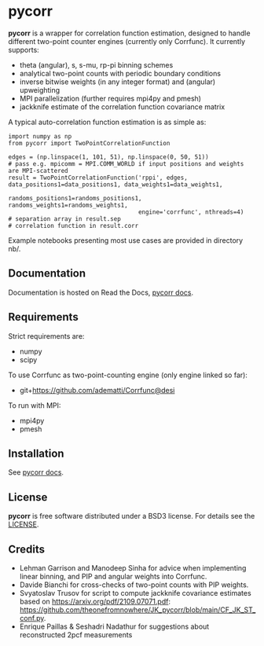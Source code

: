 # pycorr

**pycorr** is a wrapper for correlation function estimation, designed to handle different two-point counter engines (currently only Corrfunc).
It currently supports:

  - theta (angular), s, s-mu, rp-pi binning schemes
  - analytical two-point counts with periodic boundary conditions
  - inverse bitwise weights (in any integer format) and (angular) upweighting
  - MPI parallelization (further requires mpi4py and pmesh)
  - jackknife estimate of the correlation function covariance matrix

A typical auto-correlation function estimation is as simple as:
```
import numpy as np
from pycorr import TwoPointCorrelationFunction

edges = (np.linspace(1, 101, 51), np.linspace(0, 50, 51))
# pass e.g. mpicomm = MPI.COMM_WORLD if input positions and weights are MPI-scattered
result = TwoPointCorrelationFunction('rppi', edges, data_positions1=data_positions1, data_weights1=data_weights1,
                                     randoms_positions1=randoms_positions1, randoms_weights1=randoms_weights1,
                                     engine='corrfunc', nthreads=4)
# separation array in result.sep
# correlation function in result.corr
```

Example notebooks presenting most use cases are provided in directory nb/.

## Documentation

Documentation is hosted on Read the Docs, [pycorr docs](https://py2pcf.readthedocs.io/).

## Requirements

Strict requirements are:

  - numpy
  - scipy

To use Corrfunc as two-point-counting engine (only engine linked so far):

  - git+https://github.com/adematti/Corrfunc@desi

To run with MPI:

  - mpi4py
  - pmesh

## Installation

See [pycorr docs](https://py2pcf.readthedocs.io/en/latest/user/building.html).

## License

**pycorr** is free software distributed under a BSD3 license. For details see the [LICENSE](https://github.com/cosmodesi/pycorr/blob/main/LICENSE).

## Credits

- Lehman Garrison and Manodeep Sinha for advice when implementing linear binning, and PIP and angular weights into Corrfunc.
- Davide Bianchi for cross-checks of two-point counts with PIP weights.
- Svyatoslav Trusov for script to compute jackknife covariance estimates based on https://arxiv.org/pdf/2109.07071.pdf: https://github.com/theonefromnowhere/JK_pycorr/blob/main/CF_JK_ST_conf.py.
- Enrique Paillas & Seshadri Nadathur for suggestions about reconstructed 2pcf measurements 
